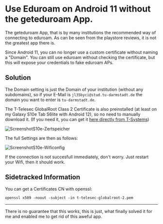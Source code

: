 # Use Eduroam on Android 11 without the geteduroam App.

The geteduroam App, that is by many institutions the recommended way of connecting to eduroam. As can be seen from the playstore reviews, it is not the greatest app there is.

Since Android 11, you can no longer use a custom certificate without naming a "Domain". You can still use eduroam without checking the certificate, but this will expose your credentials to fake eduroam APs.

## Solution

The Domain setting is just the Domain of your institution (without any subdomains), so if your E-Mail is `jl35byci@stud.tu-darmstadt.de` the domain you want to enter is `tu-darmstadt.de`.

The T-Telesec GlobalRoot Class 2 Certificate is also preinstalled (at least on my Galaxy S10e Tab S6lite with Android 12), so no need to manually download it. (If you need it, you can get it [here directly from T-Systems](https://corporate-pki.telekom.de/en/GlobalRootClass2.html))

![ScreenshotS10e-Zertspeicher](220511-eduroamnoapp-screenshot1.jpg)

The full Settings are then as follows:

![ScreenshotS10e-Wificonfig](220511-eduroamnoapp-screenshot2.jpg)

If the connection is not succesfull immediately, don't worry. Just restart your Wifi, then it should work.

## Sidetracked Information

You can get a Certificates CN with openssl:

```
openssl x509 -noout -subject -in t-telesec-globalroot-2.pem
```

---

There is no guarantee that this works, this is just, what finally solved it for me and enabled me to get rid of this aweful app.